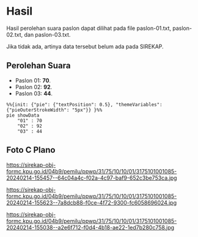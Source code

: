 # Hasil

Hasil perolehan suara paslon dapat dilihat pada file paslon-01.txt, paslon-02.txt, dan paslon-03.txt.

Jika tidak ada, artinya data tersebut belum ada pada SIREKAP.

## Perolehan Suara

 * Paslon 01: **70**.
 * Paslon 02: **92**.
 * Paslon 03: **44**.

```mermaid
%%{init: {"pie": {"textPosition": 0.5}, "themeVariables": {"pieOuterStrokeWidth": "5px"}} }%%
pie showData
    "01" : 70
    "02" : 92
    "03" : 44
```
## Foto C Plano

https://sirekap-obj-formc.kpu.go.id/04b9/pemilu/ppwp/31/75/10/10/01/3175101001085-20240214-155457--64c04a4c-f02a-4c97-baf9-652c3be753ca.jpg

https://sirekap-obj-formc.kpu.go.id/04b9/pemilu/ppwp/31/75/10/10/01/3175101001085-20240214-155623--7a8dcb88-f0ce-4f72-9300-fc6058696024.jpg

https://sirekap-obj-formc.kpu.go.id/04b9/pemilu/ppwp/31/75/10/10/01/3175101001085-20240214-155038--a2e6f712-f0d4-4b18-ae22-1ed7b280c758.jpg
